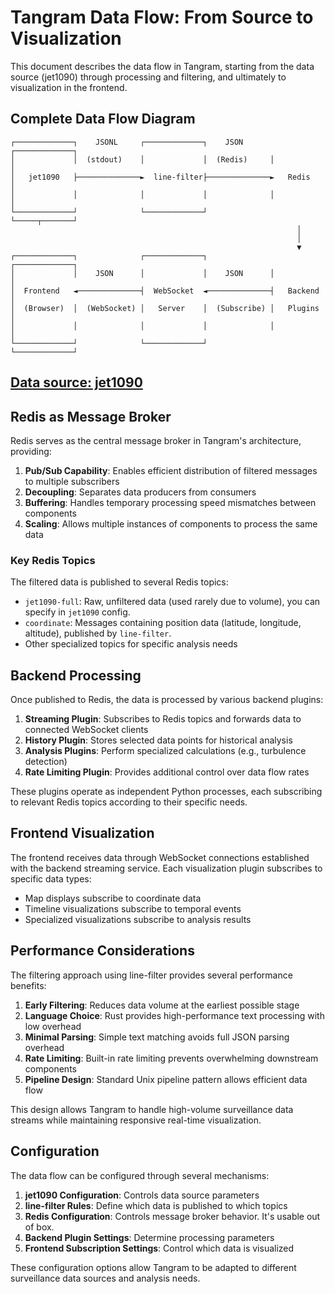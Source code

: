 # Tangram Data Flow: From Source to Visualization

This document describes the data flow in Tangram, starting from the data source (jet1090) through processing and filtering, and ultimately to visualization in the frontend.

## Complete Data Flow Diagram

```
┌─────────────┐    JSONL     ┌─────────────┐    JSON      ┌─────────────┐
│             │  (stdout)    │             │  (Redis)     │             │
│   jet1090   ├──────────────►  line-filter├──────────────►   Redis     │
│             │              │             │              │             │
└─────────────┘              └─────────────┘              └─────┬───────┘
                                                                │
                                                                │
                                                                ▼
┌─────────────┐              ┌─────────────┐              ┌─────────────┐
│             │    JSON      │             │    JSON      │             │
│  Frontend   ◄──────────────┤  WebSocket  ◄──────────────┤   Backend   │
│  (Browser)  │  (WebSocket) │   Server    │  (Subscribe) │   Plugins   │
│             │              │             │              │             │
└─────────────┘              └─────────────┘              └─────────────┘
```

## [Data source: jet1090](./data-source.md)

## Redis as Message Broker

Redis serves as the central message broker in Tangram's architecture, providing:

1. **Pub/Sub Capability**: Enables efficient distribution of filtered messages to multiple subscribers
2. **Decoupling**: Separates data producers from consumers
3. **Buffering**: Handles temporary processing speed mismatches between components
4. **Scaling**: Allows multiple instances of components to process the same data

### Key Redis Topics

The filtered data is published to several Redis topics:

- `jet1090-full`: Raw, unfiltered data (used rarely due to volume), you can specify in `jet1090` config.
- `coordinate`: Messages containing position data (latitude, longitude, altitude), published by `line-filter`.
- Other specialized topics for specific analysis needs

## Backend Processing

Once published to Redis, the data is processed by various backend plugins:

1. **Streaming Plugin**: Subscribes to Redis topics and forwards data to connected WebSocket clients
2. **History Plugin**: Stores selected data points for historical analysis
3. **Analysis Plugins**: Perform specialized calculations (e.g., turbulence detection)
4. **Rate Limiting Plugin**: Provides additional control over data flow rates

These plugins operate as independent Python processes, each subscribing to relevant Redis topics according to their specific needs.

## Frontend Visualization

The frontend receives data through WebSocket connections established with the backend streaming service. Each visualization plugin subscribes to specific data types:

- Map displays subscribe to coordinate data
- Timeline visualizations subscribe to temporal events
- Specialized visualizations subscribe to analysis results


## Performance Considerations

The filtering approach using line-filter provides several performance benefits:

1. **Early Filtering**: Reduces data volume at the earliest possible stage
2. **Language Choice**: Rust provides high-performance text processing with low overhead
3. **Minimal Parsing**: Simple text matching avoids full JSON parsing overhead
4. **Rate Limiting**: Built-in rate limiting prevents overwhelming downstream components
5. **Pipeline Design**: Standard Unix pipeline pattern allows efficient data flow

This design allows Tangram to handle high-volume surveillance data streams while maintaining responsive real-time visualization.

## Configuration

The data flow can be configured through several mechanisms:

1. **jet1090 Configuration**: Controls data source parameters
2. **line-filter Rules**: Define which data is published to which topics
3. **Redis Configuration**: Controls message broker behavior. It's usable out of box.
4. **Backend Plugin Settings**: Determine processing parameters
5. **Frontend Subscription Settings**: Control which data is visualized

These configuration options allow Tangram to be adapted to different surveillance data sources and analysis needs.